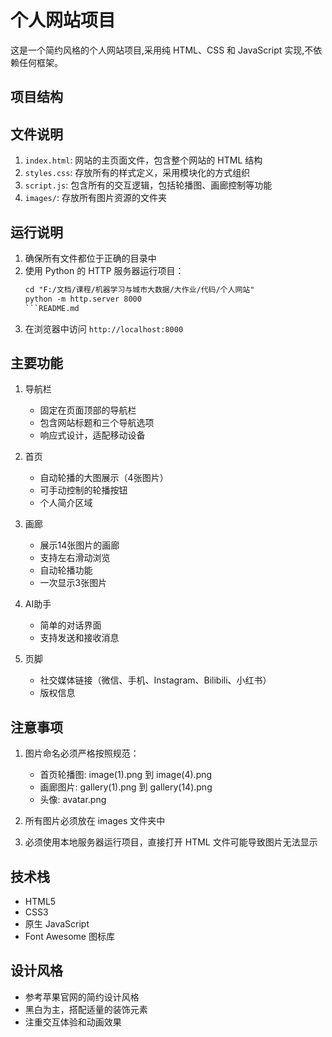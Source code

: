 # 个人网站项目

这是一个简约风格的个人网站项目,采用纯 HTML、CSS 和 JavaScript 实现,不依赖任何框架。

## 项目结构 


## 文件说明

1. `index.html`: 网站的主页面文件，包含整个网站的 HTML 结构
2. `styles.css`: 存放所有的样式定义，采用模块化的方式组织
3. `script.js`: 包含所有的交互逻辑，包括轮播图、画廊控制等功能
4. `images/`: 存放所有图片资源的文件夹

## 运行说明

1. 确保所有文件都位于正确的目录中
2. 使用 Python 的 HTTP 服务器运行项目：
   ```bash:个人网站/index.html
   cd "F:/文档/课程/机器学习与城市大数据/大作业/代码/个人网站"
   python -m http.server 8000
   ```README.md
3. 在浏览器中访问 `http://localhost:8000`

## 主要功能

1. 导航栏
   - 固定在页面顶部的导航栏
   - 包含网站标题和三个导航选项
   - 响应式设计，适配移动设备

2. 首页
   - 自动轮播的大图展示（4张图片）
   - 可手动控制的轮播按钮
   - 个人简介区域

3. 画廊
   - 展示14张图片的画廊
   - 支持左右滑动浏览
   - 自动轮播功能
   - 一次显示3张图片

4. AI助手
   - 简单的对话界面
   - 支持发送和接收消息

5. 页脚
   - 社交媒体链接（微信、手机、Instagram、Bilibili、小红书）
   - 版权信息

## 注意事项

1. 图片命名必须严格按照规范：
   - 首页轮播图: image(1).png 到 image(4).png
   - 画廊图片: gallery(1).png 到 gallery(14).png
   - 头像: avatar.png

2. 所有图片必须放在 images 文件夹中

3. 必须使用本地服务器运行项目，直接打开 HTML 文件可能导致图片无法显示

## 技术栈

- HTML5
- CSS3
- 原生 JavaScript
- Font Awesome 图标库

## 设计风格

- 参考苹果官网的简约设计风格
- 黑白为主，搭配适量的装饰元素
- 注重交互体验和动画效果